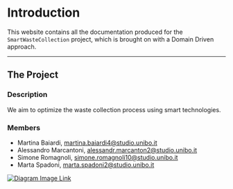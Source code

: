 # Introduction 

This website contains all the documentation produced for the ```SmartWasteCollection``` project, which is brought on 
with a Domain Driven approach.

----

## The Project

### Description
We aim to optimize the waste collection process using smart technologies.

### Members
* Martina Baiardi, martina.baiardi4@studio.unibo.it
* Alessandro Marcantoni, alessandr.marcanton2@studio.unibo.it
* Simone Romagnoli, simone.romagnoli10@studio.unibo.it
* Marta Spadoni, marta.spadoni2@studio.unibo.it

[![Diagram Image Link](https://tinyurl.com/y8t34qzm)](https://tinyurl.com/y8t34qzm)<!--![Diagram Image Link](./domain-analysis/app-use-case.pm.puml)-->